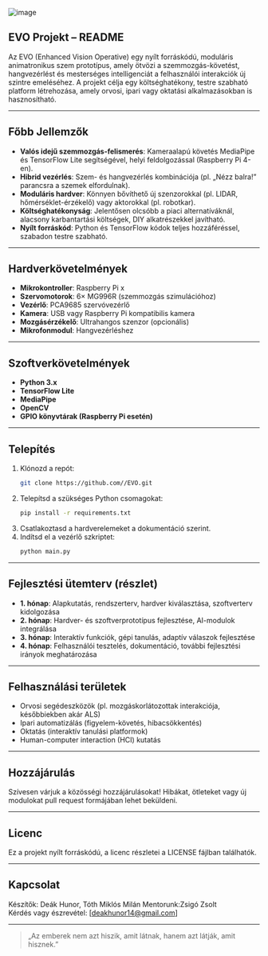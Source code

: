 
![image](https://github.com/user-attachments/assets/76ff31b1-9cc6-44d0-becf-12b7d4777c97)

## EVO Projekt – README

Az EVO (Enhanced Vision Operative) egy nyílt forráskódú, moduláris animatronikus szem prototípus, amely ötvözi a szemmozgás-követést, hangvezérlést és mesterséges intelligenciát a felhasználói interakciók új szintre emeléséhez. A projekt célja egy költséghatékony, testre szabható platform létrehozása, amely orvosi, ipari vagy oktatási alkalmazásokban is hasznosítható.

---

## Főbb Jellemzők

- **Valós idejű szemmozgás-felismerés**: Kameraalapú követés MediaPipe és TensorFlow Lite segítségével, helyi feldolgozással (Raspberry Pi 4-en).
- **Hibrid vezérlés**: Szem- és hangvezérlés kombinációja (pl. „Nézz balra!” parancsra a szemek elfordulnak).
- **Moduláris hardver**: Könnyen bővíthető új szenzorokkal (pl. LIDAR, hőmérséklet-érzékelő) vagy aktorokkal (pl. robotkar).
- **Költséghatékonyság**: Jelentősen olcsóbb a piaci alternatíváknál, alacsony karbantartási költségek, DIY alkatrészekkel javítható.
- **Nyílt forráskód**: Python és TensorFlow kódok teljes hozzáféréssel, szabadon testre szabható.

---

## Hardverkövetelmények

- **Mikrokontroller**: Raspberry Pi x
- **Szervomotorok**: 6× MG996R (szemmozgás szimulációhoz)
- **Vezérlő**: PCA9685 szervóvezérlő
- **Kamera**: USB vagy Raspberry Pi kompatibilis kamera
- **Mozgásérzékelő**: Ultrahangos szenzor (opcionális)
- **Mikrofonmodul**: Hangvezérléshez

---

## Szoftverkövetelmények

- **Python 3.x**
- **TensorFlow Lite**
- **MediaPipe**
- **OpenCV**
- **GPIO könyvtárak (Raspberry Pi esetén)**

---

## Telepítés

1. Klónozd a repót:
   ```bash
   git clone https://github.com//EVO.git
   ```
2. Telepítsd a szükséges Python csomagokat:
   ```bash
   pip install -r requirements.txt
   ```
3. Csatlakoztasd a hardverelemeket a dokumentáció szerint.
4. Indítsd el a vezérlő szkriptet:
   ```bash
   python main.py
   ```

---

## Fejlesztési ütemterv (részlet)

- **1. hónap**: Alapkutatás, rendszerterv, hardver kiválasztása, szoftverterv kidolgozása
- **2. hónap**: Hardver- és szoftverprototípus fejlesztése, AI-modulok integrálása
- **3. hónap**: Interaktív funkciók, gépi tanulás, adaptív válaszok fejlesztése
- **4. hónap**: Felhasználói tesztelés, dokumentáció, további fejlesztési irányok meghatározása

---

## Felhasználási területek

- Orvosi segédeszközök (pl. mozgáskorlátozottak interakciója, későbbiekben akár ALS)
- Ipari automatizálás (figyelem-követés, hibacsökkentés)
- Oktatás (interaktív tanulási platformok)
- Human-computer interaction (HCI) kutatás

---

## Hozzájárulás

Szívesen várjuk a közösségi hozzájárulásokat! Hibákat, ötleteket vagy új modulokat pull request formájában lehet beküldeni.

---

## Licenc

Ez a projekt nyílt forráskódú, a licenc részletei a LICENSE fájlban találhatók.

---

## Kapcsolat

Készítők: Deák Hunor, Tóth Miklós Milán
Mentorunk:Zsigó Zsolt  
Kérdés vagy észrevétel: [deakhunor14@gmail.com]

---

> „Az emberek nem azt hiszik, amit látnak, hanem azt látják, amit hisznek.”
